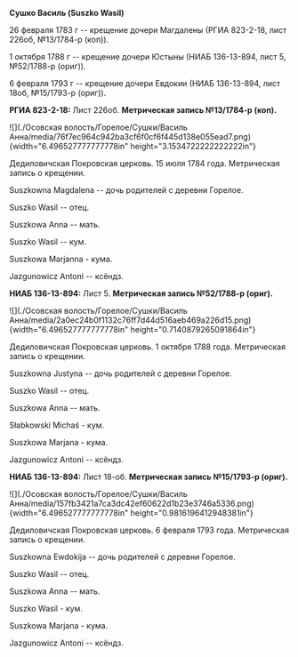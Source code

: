 **Сушко Василь (Suszko Wasil)**

26 февраля 1783 г -- крещение дочери Магдалены (РГИА 823-2-18, лист
226об, №13/1784-р (коп)).

1 октября 1788 г -- крещение дочери Юстыны (НИАБ 136-13-894, лист 5,
№52/1788-р (ориг)).

6 февраля 1793 г -- крещение дочери Евдокии (НИАБ 136-13-894, лист 18об,
№15/1793-р (ориг)).

**РГИА 823-2-18:** Лист 226об. **Метрическая запись №13/1784-р (коп).**

![](./Осовская волость/Горелое/Сушки/Василь Анна/media/76f7ec964c942ba3cf6f0cf6f445d138e055ead7.png){width="6.496527777777778in"
height="3.1534722222222222in"}

Дедиловичская Покровская церковь. 15 июля 1784 года. Метрическая запись
о крещении.

Suszkowna Magdalena -- дочь родителей с деревни Горелое.

Suszko Wasil -- отец.

Suszkowa Anna -- мать.

Suszko Wasil -- кум.

Suszkowa Marjanna - кума.

Jazgunowicz Antoni -- ксёндз.

**НИАБ 136-13-894:** Лист 5. **Метрическая запись №52/1788-р (ориг).**

![](./Осовская волость/Горелое/Сушки/Василь Анна/media/2a0ec24b0f1132c76ff7d44d516aeb469a226d15.png){width="6.496527777777778in"
height="0.7140879265091864in"}

Дедиловичская Покровская церковь. 1 октября 1788 года. Метрическая
запись о крещении.

Suszkowna Justyna -- дочь родителей с деревни Горелое.

Suszko Wasil -- отец.

Suszkowa Anna -- мать.

Słabkowski Michaś - кум.

Suszkowa Marjana - кума.

Jazgunowicz Antoni -- ксёндз.

**НИАБ 136-13-894:** Лист 18-об. **Метрическая запись №15/1793-р
(ориг).**

![](./Осовская волость/Горелое/Сушки/Василь Анна/media/157fb3421a7ca3dc42ef60622d1b23e3746a5336.png){width="6.496527777777778in"
height="0.9816196412948381in"}

Дедиловичская Покровская церковь. 6 февраля 1793 года. Метрическая
запись о крещении.

Suszkowna Ewdokija -- дочь родителей с деревни Горелое.

Suszko Wasil -- отец.

Suszkowa Anna -- мать.

Suszko Wasil - кум.

Suszkowa Marjana - кума.

Jazgunowicz Antoni -- ксёндз.
